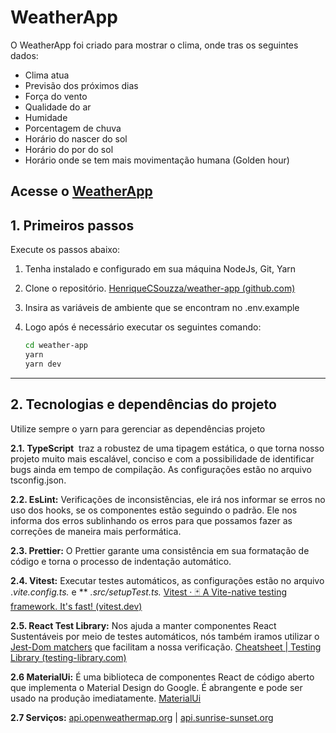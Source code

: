 # WeatherApp

O WeatherApp foi criado para mostrar o clima, onde tras os seguintes dados:

- Clima atua
- Previsão dos próximos dias
- Força do vento
- Qualidade do ar
- Humidade
- Porcentagem de chuva
- Horário do nascer do sol
- Horário do por do sol
- Horário onde se tem mais movimentação humana (Golden hour)

## Acesse o [WeatherApp](https://weather-app-022.netlify.app/)

## 1. Primeiros passos

Execute os passos abaixo:

1. Tenha instalado e configurado em sua máquina NodeJs, Git, Yarn
2. Clone o repositório. [HenriqueCSouzza/weather-app (github.com)](https://github.com/HenriqueCSouzza/weather-app.git)
3. Insira as variáveis de ambiente que se encontram no .env.example
4. Logo após é necessário executar os seguintes comando:

   ```bash
   cd weather-app
   yarn
   yarn dev
   ```

---

## 2. Tecnologias e dependências do projeto

Utilize sempre o yarn para gerenciar as dependências projeto

**2.1. TypeScript**  traz a robustez de uma tipagem estática, o que torna nosso projeto muito mais escalável, conciso e com a possibilidade de identificar bugs ainda em tempo de compilação. As configurações estão no arquivo tsconfig.json.

**2.2. EsLint:** Verificações de inconsistências, ele irá nos informar se erros no uso dos hooks, se os componentes estão seguindo o padrão. Ele nos informa dos erros sublinhando os erros para que possamos fazer as correções de maneira mais performática.

**2.3. Prettier:** O Prettier garante uma consistência em sua formatação de código e torna o processo de indentação automático.

**2.4. Vitest:** Executar testes automáticos, as configurações estão no arquivo ._vite.config.ts._ e \*\* _.src/setupTest.ts._ [Vitest · 🃏 A Vite-native testing framework. It's fast! (vitest.dev)](https://vitest.dev/)

**2.5. React Test Library:** Nos ajuda a manter componentes React Sustentáveis por meio de testes automáticos, nós também iramos utilizar o [Jest-Dom matchers](https://github.com/testing-library/jest-dom) que facilitam a nossa verificação. [Cheatsheet | Testing Library (testing-library.com)](https://testing-library.com/docs/react-testing-library/cheatsheet/)

**2.6 MaterialUi:** É uma biblioteca de componentes React de código aberto que implementa o Material Design do Google. É abrangente e pode ser usado na produção imediatamente. [MaterialUi](https://mui.com/material-ui/getting-started/)

**2.7 Serviços:** [api.openweathermap.org](https://openweathermap.org/api) | [api.sunrise-sunset.org](https://sunrise-sunset.org/)
